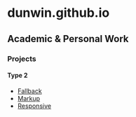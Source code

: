 # dunwin.github.io
## Academic & Personal Work

### Projects

#### Type 2
 - [Fallback](https://)
 - [Markup](https://github.com/dunwin/dunwin.github.io/tree/master/type-2/markup)
 - [Responsive](https://github.com/dunwin/dunwin.github.io/tree/master/type-2/responsive)
